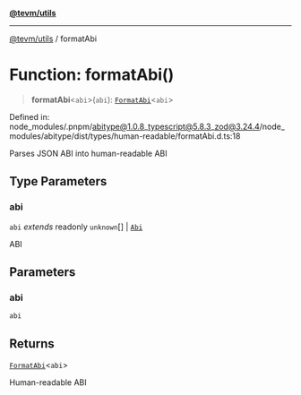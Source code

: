 [**@tevm/utils**](../README.md)

***

[@tevm/utils](../globals.md) / formatAbi

# Function: formatAbi()

> **formatAbi**\<`abi`\>(`abi`): [`FormatAbi`](../type-aliases/FormatAbi.md)\<`abi`\>

Defined in: node\_modules/.pnpm/abitype@1.0.8\_typescript@5.8.3\_zod@3.24.4/node\_modules/abitype/dist/types/human-readable/formatAbi.d.ts:18

Parses JSON ABI into human-readable ABI

## Type Parameters

### abi

`abi` *extends* readonly `unknown`[] \| [`Abi`](../type-aliases/Abi.md)

ABI

## Parameters

### abi

`abi`

## Returns

[`FormatAbi`](../type-aliases/FormatAbi.md)\<`abi`\>

Human-readable ABI
